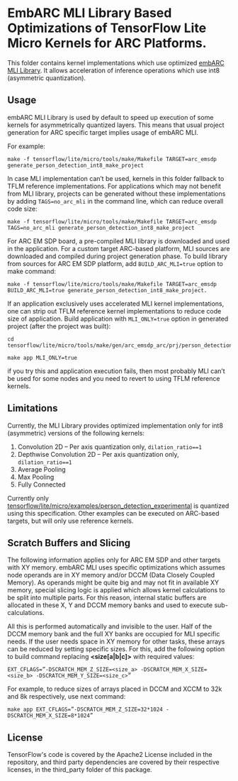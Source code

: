 # EmbARC MLI Library Based Optimizations of TensorFlow Lite Micro Kernels for ARC Platforms.

This folder contains kernel implementations which use optimized [embARC MLI Library](https://github.com/foss-for-synopsys-dwc-arc-processors/embarc_mli). It allows acceleration of inference operations which use int8 (asymmetric quantization). 

## Usage

embARC MLI Library is used by default to speed up execution of some kernels for asymmetrically quantized layers. This means that usual project generation for ARC specific target implies usage of embARC MLI. 

For example:

    make -f tensorflow/lite/micro/tools/make/Makefile TARGET=arc_emsdp generate_person_detection_int8_make_project

In case MLI implementation can’t be used, kernels in this folder fallback to TFLM reference implementations. For applications which may not benefit from MLI library, projects can be generated without these implementations by adding `TAGS=no_arc_mli` in the command line, which can reduce overall code size:

    make -f tensorflow/lite/micro/tools/make/Makefile TARGET=arc_emsdp TAGS=no_arc_mli generate_person_detection_int8_make_project

For ARC EM SDP board, a pre-compiled MLI library is downloaded and used in the application. For a custom target ARC-based platform, MLI sources are downloaded and compiled during project generation phase. To build library from sources for ARC EM SDP platform, add `BUILD_ARC_MLI=true` option to make command:

    make -f tensorflow/lite/micro/tools/make/Makefile TARGET=arc_emsdp BUILD_ARC_MLI=true generate_person_detection_int8_make_project.

If an application exclusively uses accelerated MLI kernel implementations, one can strip out TFLM reference kernel implementations to reduce code size of application. Build application with `MLI_ONLY=true` option in generated project (after the project was built):

    cd tensorflow/lite/micro/tools/make/gen/arc_emsdp_arc/prj/person_detection_int8/make
    
    make app MLI_ONLY=true

if you try this and application execution fails, then most probably MLI can’t be used for some nodes and you need to revert to using TFLM reference kernels.


## Limitations

Currently, the MLI Library provides optimized implementation only for int8 (asymmetric) versions of the following kernels:
1.	Convolution 2D – Per axis quantization only, `dilation_ratio==1`
2.	Depthwise Convolution 2D – Per axis quantization only, `dilation_ratio==1`
3.	Average Pooling 
4.	Max Pooling
5.	Fully Connected

Currently only [tensorflow/lite/micro/examples/person_detection_experimental](tensorflow/lite/micro/examples/person_detection_experimental) is quantized using this specification. Other examples can be executed on ARC-based targets, but will only use reference kernels.


##	Scratch Buffers and Slicing

The following information applies only for ARC EM SDP and other targets with XY memory. embARC MLI uses specific optimizations which assumes node operands are in XY memory and/or DCCM (Data Closely Coupled Memory). As operands might be quite big and may not fit in available XY memory, special slicing logic is applied which allows kernel calculations to be split into multiple parts. For this reason, internal static buffers are allocated in these X, Y and DCCM memory banks and used to execute sub-calculations. 

All this is performed automatically and invisible to the user. Half of the DCCM memory bank and the full XY banks are occupied for MLI specific needs. If the user needs space in XY memory for other tasks, these arrays can be reduced by setting specific sizes. For this, add the following option to build command replacing **<size[a|b|c]>**  with required values:

    EXT_CFLAGS=”-DSCRATCH_MEM_Z_SIZE=<size_a> -DSCRATCH_MEM_X_SIZE=<size_b> -DSCRATCH_MEM_Y_SIZE=<size_c>”

For example, to reduce sizes of arrays placed in DCCM and XCCM to 32k and 8k respectively, use next command:

    make app EXT_CFLAGS=”-DSCRATCH_MEM_Z_SIZE=32*1024 -DSCRATCH_MEM_X_SIZE=8*1024”


## License

TensorFlow's code is covered by the Apache2 License included in the repository, and third party dependencies are covered by their respective licenses, in the third_party folder of this package.
